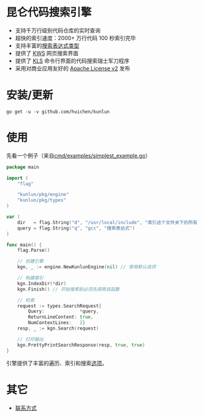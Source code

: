 昆仑代码搜索引擎
======

* 支持千万行级别代码仓库的实时查询
* 超快的索引速度：2000+ 万行代码 100 秒索引完毕
* 支持丰富的[搜索表达式类型](/doc/query.md)
* 提供了 [KWS](/cmd/kws) 网页搜索界面
* 提供了 [KLS](/cmd/kls) 命令行界面的代码搜索瑞士军刀程序
* 采用对商业应用友好的 [Apache License v2](/LICENSE) 发布

# 安装/更新

```
go get -u -v github.com/huichen/kunlun
```

# 使用

先看一个例子（来自[cmd/examples/simplest_example.go](/cmd/examples/simplest_example.go)）

```go
package main

import (
	"flag"

	"kunlun/pkg/engine"
	"kunlun/pkg/types"
)

var (
	dir   = flag.String("d", "/usr/local/include", "索引这个文件夹下的所有文件")
	query = flag.String("q", "gcc", "搜索表达式")
)

func main() {
	flag.Parse()

	// 创建引擎
	kgn, _ := engine.NewKunlunEngine(nil) // 使用默认选项

	// 构建索引
	kgn.IndexDir(*dir)
	kgn.Finish() // 开始搜索前必须先调用该函数

	// 检索
	request := types.SearchRequest{
		Query:             *query,
		ReturnLineContent: true,
		NumContextLines:   2}
	resp, _ := kgn.Search(request)

	// 打印输出
	kgn.PrettyPrintSearchResponse(resp, true, true)
}
```

引擎提供了丰富的遍历、索引和搜索[选项](/pkg/types/engine_options.go)。


# 其它

* [联系方式](/doc/feedback.md)
